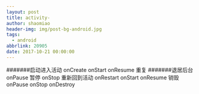```yaml
---
layout: post
title: activity-
author: shaomiao
header-img: img/post-bg-android.jpg
tags:
  - android
abbrlink: 20905
date: 2017-10-21 00:00:00
---
```

#######启动进入活动
onCreate
onStart
onResume 重复
#######退居后台
onPause 暂停
onStop
重新回到活动
onRestart
onStart
onResume
销毁
onPause
onStop
onDestroy

